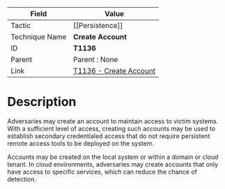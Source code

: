 
|Field|Value|
|---|---|
|Tactic|[[Persistence]]|
|Technique Name|**Create Account**|
|ID|**T1136**|
|Parent|Parent : None|
|Link|[T1136 - Create Account](https://attack.mitre.org/techniques/T1136)|

# Description

Adversaries may create an account to maintain access to victim systems. With a sufficient level of access, creating such accounts may be used to establish secondary credentialed access that do not require persistent remote access tools to be deployed on the system.

Accounts may be created on the local system or within a domain or cloud tenant. In cloud environments, adversaries may create accounts that only have access to specific services, which can reduce the chance of detection.